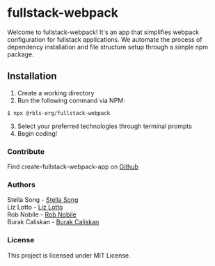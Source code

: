 # fullstack-webpack
Welcome to fullstack-webpack!  It's an app that simplifies webpack configuration for fullstack applications.  We automate the process of dependency installation and file structure setup through a simple npm package.

## Installation
 1. Create a working directory
 2. Run the following command via NPM:
 ```
 $ npx @rbls-org/fullstack-webpack
 ```
 3. Select your preferred technologies through terminal prompts
 4. Begin coding! 
 
 
### Contribute
Find create-fullstack-webpack-app on [Github](https://github.com/Create-Fullstack-Webpack/create-fullstack-webpack-app)
 
### Authors
Stella Song - [Stella Song](https://github.com/xkiso)<br />
Liz Lotto - [Liz Lotto](https://github.com/elizlotto)<br />
Rob Nobile - [Rob Nobile](https://github.com/RobNobile)<br />
Burak Caliskan - [Burak Caliskan](https://github.com/CaliskanBurak)

### License
This project is licensed under MIT License.
